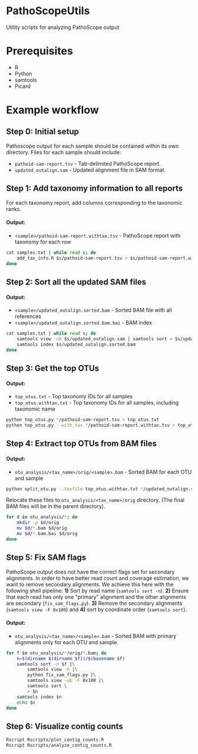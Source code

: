 # PathoScopeUtils
Utility scripts for analyzing PathoScope output


# Prerequisites

+ R
+ Python
+ samtools
+ Picard



# Example workflow


## Step 0: Initial setup

Pathoscope output for each sample should be contained within its own directory.
Files for each sample should include:

+ `pathoid-sam-report.tsv` - Tab-delimited PathoScope report.
+ `updated_outalign.sam` - Updated alignment file in SAM format.




## Step 1: Add taxonomy information to all reports

For each taxonomy report, add columns corresponding to the taxonomic ranks.

#### Output:

+ `<sample>/pathoid-sam-report.withtax.tsv` - PathoScope report with taxonomy for each row

```bash
cat samples.txt | while read s; do
    add_tax_info.R $s/pathoid-sam-report.tsv > $s/pathoid-sam-report.withtax.tsv
done
```

## Step 2: Sort all the updated SAM files

#### Output:

+ `<sample>/updated_outalign.sorted.bam` - Sorted BAM file with all references
+ `<sample>/updated_outalign.sorted.bam.bai` - BAM index

```bash
cat samples.txt | while read s; do
    samtools view -ub $s/updated_outalign.sam | samtools sort > $s/updated_outalign.sorted.bam
    samtools index $s/updated_outalign.sorted.bam
done
```

## Step 3: Get the top OTUs

#### Output:

+ `top_otus.txt` - Top taxonomy IDs for all samples
+ `top_otus.withtax.txt` - Top taxonomy IDs for all samples, including taxonomic name

```bash
python top_otus.py */pathoid-sam-report.tsv > top_otus.txt
python top_otus.py --with_tax */pathoid-sam-report.withtax.tsv > top_otus.withtax.txt
```

## Step 4: Extract top OTUs from BAM files

#### Output:

+ `otu_analysis/<tax_name>/orig/<sample>.bam` - Sorted BAM for each OTU and sample

```bash
python split_otu.py --taxfile top_otus.withtax.txt */updated_outalign.sorted.bam
```

Relocate these files to `otu_analysis/<tax_name>/orig` directory. (The final BAM files will be in the parent directory).

```bash
for d in otu_analysis/*; do
    mkdir -p $d/orig
    mv $d/*.bam $d/orig
    mv $d/*.bam.bai $d/orig
done
```


## Step 5: Fix SAM flags

PathoScope output does not have the correct flags set for secondary alignments. In order to have better read count and coverage estimation, we want to remove secondary alignments. We achieve this here with the following shell pipeline: **1)** Sort by read name (`samtools sort -n`). **2)** Ensure that each read has only one "primary" alignment and the other alignments are secondary (`fix_sam_flags.py`). **3)** Remove the secondary alignments (`samtools view -F 0x100`) and **4)** sort by coordinate order (`samtools sort`).

#### Output:

+ `otu_analysis/<tax_name>/<sample>.bam` - Sorted BAM with primary alignments only for each OTU and sample.


```bash
for f in otu_analysis/*/orig/*.bam; do
    n=$(dirname $(dirname $f))/$(basename $f)
    samtools sort -n $f |\
        samtools view -h |\
        python fix_sam_flags.py |\
        samtools view -ub -F 0x100 |\
        samtools sort \
        > $n
    samtools index $n
    echo $n
done
```

## Step 6: Visualize contig counts


```bash
Rscript Rscripts/plot_contig_counts.R
Rscript Rscripts/analyze_contig_counts.R 
```